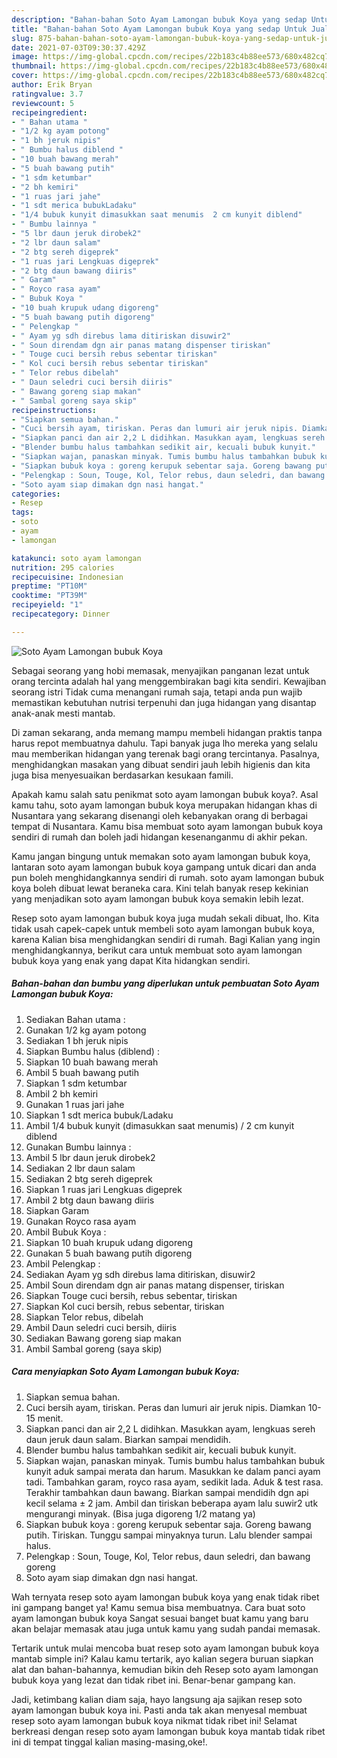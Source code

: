```yaml
---
description: "Bahan-bahan Soto Ayam Lamongan bubuk Koya yang sedap Untuk Jualan"
title: "Bahan-bahan Soto Ayam Lamongan bubuk Koya yang sedap Untuk Jualan"
slug: 875-bahan-bahan-soto-ayam-lamongan-bubuk-koya-yang-sedap-untuk-jualan
date: 2021-07-03T09:30:37.429Z
image: https://img-global.cpcdn.com/recipes/22b183c4b88ee573/680x482cq70/soto-ayam-lamongan-bubuk-koya-foto-resep-utama.jpg
thumbnail: https://img-global.cpcdn.com/recipes/22b183c4b88ee573/680x482cq70/soto-ayam-lamongan-bubuk-koya-foto-resep-utama.jpg
cover: https://img-global.cpcdn.com/recipes/22b183c4b88ee573/680x482cq70/soto-ayam-lamongan-bubuk-koya-foto-resep-utama.jpg
author: Erik Bryan
ratingvalue: 3.7
reviewcount: 5
recipeingredient:
- " Bahan utama "
- "1/2 kg ayam potong"
- "1 bh jeruk nipis"
- " Bumbu halus diblend "
- "10 buah bawang merah"
- "5 buah bawang putih"
- "1 sdm ketumbar"
- "2 bh kemiri"
- "1 ruas jari jahe"
- "1 sdt merica bubukLadaku"
- "1/4 bubuk kunyit dimasukkan saat menumis  2 cm kunyit diblend"
- " Bumbu lainnya "
- "5 lbr daun jeruk dirobek2"
- "2 lbr daun salam"
- "2 btg sereh digeprek"
- "1 ruas jari Lengkuas digeprek"
- "2 btg daun bawang diiris"
- " Garam"
- " Royco rasa ayam"
- " Bubuk Koya "
- "10 buah krupuk udang digoreng"
- "5 buah bawang putih digoreng"
- " Pelengkap "
- " Ayam yg sdh direbus lama ditiriskan disuwir2"
- " Soun direndam dgn air panas matang dispenser tiriskan"
- " Touge cuci bersih rebus sebentar tiriskan"
- " Kol cuci bersih rebus sebentar tiriskan"
- " Telor rebus dibelah"
- " Daun seledri cuci bersih diiris"
- " Bawang goreng siap makan"
- " Sambal goreng saya skip"
recipeinstructions:
- "Siapkan semua bahan."
- "Cuci bersih ayam, tiriskan. Peras dan lumuri air jeruk nipis. Diamkan 10-15 menit."
- "Siapkan panci dan air 2,2 L didihkan. Masukkan ayam, lengkuas sereh daun jeruk daun salam. Biarkan sampai mendidih."
- "Blender bumbu halus tambahkan sedikit air, kecuali bubuk kunyit."
- "Siapkan wajan, panaskan minyak. Tumis bumbu halus tambahkan bubuk kunyit aduk sampai merata dan harum. Masukkan ke dalam panci ayam tadi. Tambahkan garam, royco rasa ayam, sedikit lada. Aduk &amp; test rasa. Terakhir tambahkan daun bawang. Biarkan sampai mendidih dgn api kecil selama ± 2 jam. Ambil dan tiriskan beberapa ayam lalu suwir2 utk mengurangi minyak. (Bisa juga digoreng 1/2 matang ya)"
- "Siapkan bubuk koya : goreng kerupuk sebentar saja. Goreng bawang putih. Tiriskan. Tunggu sampai minyaknya turun. Lalu blender sampai halus."
- "Pelengkap : Soun, Touge, Kol, Telor rebus, daun seledri, dan bawang goreng"
- "Soto ayam siap dimakan dgn nasi hangat."
categories:
- Resep
tags:
- soto
- ayam
- lamongan

katakunci: soto ayam lamongan 
nutrition: 295 calories
recipecuisine: Indonesian
preptime: "PT10M"
cooktime: "PT39M"
recipeyield: "1"
recipecategory: Dinner

---
```



![Soto Ayam Lamongan bubuk Koya](https://img-global.cpcdn.com/recipes/22b183c4b88ee573/680x482cq70/soto-ayam-lamongan-bubuk-koya-foto-resep-utama.jpg)

Sebagai seorang yang hobi memasak, menyajikan panganan lezat untuk orang tercinta adalah hal yang menggembirakan bagi kita sendiri. Kewajiban seorang istri Tidak cuma menangani rumah saja, tetapi anda pun wajib memastikan kebutuhan nutrisi terpenuhi dan juga hidangan yang disantap anak-anak mesti mantab.

Di zaman  sekarang, anda memang mampu membeli hidangan praktis tanpa harus repot membuatnya dahulu. Tapi banyak juga lho mereka yang selalu mau memberikan hidangan yang terenak bagi orang tercintanya. Pasalnya, menghidangkan masakan yang dibuat sendiri jauh lebih higienis dan kita juga bisa menyesuaikan berdasarkan kesukaan famili. 



Apakah kamu salah satu penikmat soto ayam lamongan bubuk koya?. Asal kamu tahu, soto ayam lamongan bubuk koya merupakan hidangan khas di Nusantara yang sekarang disenangi oleh kebanyakan orang di berbagai tempat di Nusantara. Kamu bisa membuat soto ayam lamongan bubuk koya sendiri di rumah dan boleh jadi hidangan kesenanganmu di akhir pekan.

Kamu jangan bingung untuk memakan soto ayam lamongan bubuk koya, lantaran soto ayam lamongan bubuk koya gampang untuk dicari dan anda pun boleh menghidangkannya sendiri di rumah. soto ayam lamongan bubuk koya boleh dibuat lewat beraneka cara. Kini telah banyak resep kekinian yang menjadikan soto ayam lamongan bubuk koya semakin lebih lezat.

Resep soto ayam lamongan bubuk koya juga mudah sekali dibuat, lho. Kita tidak usah capek-capek untuk membeli soto ayam lamongan bubuk koya, karena Kalian bisa menghidangkan sendiri di rumah. Bagi Kalian yang ingin menghidangkannya, berikut cara untuk membuat soto ayam lamongan bubuk koya yang enak yang dapat Kita hidangkan sendiri.

<!--inarticleads1-->

##### Bahan-bahan dan bumbu yang diperlukan untuk pembuatan Soto Ayam Lamongan bubuk Koya:

1. Sediakan  Bahan utama :
1. Gunakan 1/2 kg ayam potong
1. Sediakan 1 bh jeruk nipis
1. Siapkan  Bumbu halus (diblend) :
1. Siapkan 10 buah bawang merah
1. Ambil 5 buah bawang putih
1. Siapkan 1 sdm ketumbar
1. Ambil 2 bh kemiri
1. Gunakan 1 ruas jari jahe
1. Siapkan 1 sdt merica bubuk/Ladaku
1. Ambil 1/4 bubuk kunyit (dimasukkan saat menumis) / 2 cm kunyit diblend
1. Gunakan  Bumbu lainnya :
1. Ambil 5 lbr daun jeruk dirobek2
1. Sediakan 2 lbr daun salam
1. Sediakan 2 btg sereh digeprek
1. Siapkan 1 ruas jari Lengkuas digeprek
1. Ambil 2 btg daun bawang diiris
1. Siapkan  Garam
1. Gunakan  Royco rasa ayam
1. Ambil  Bubuk Koya :
1. Siapkan 10 buah krupuk udang digoreng
1. Gunakan 5 buah bawang putih digoreng
1. Ambil  Pelengkap :
1. Sediakan  Ayam yg sdh direbus lama ditiriskan, disuwir2
1. Ambil  Soun direndam dgn air panas matang dispenser, tiriskan
1. Siapkan  Touge cuci bersih, rebus sebentar, tiriskan
1. Siapkan  Kol cuci bersih, rebus sebentar, tiriskan
1. Siapkan  Telor rebus, dibelah
1. Ambil  Daun seledri cuci bersih, diiris
1. Sediakan  Bawang goreng siap makan
1. Ambil  Sambal goreng (saya skip)




<!--inarticleads2-->

##### Cara menyiapkan Soto Ayam Lamongan bubuk Koya:

1. Siapkan semua bahan.
1. Cuci bersih ayam, tiriskan. Peras dan lumuri air jeruk nipis. Diamkan 10-15 menit.
1. Siapkan panci dan air 2,2 L didihkan. Masukkan ayam, lengkuas sereh daun jeruk daun salam. Biarkan sampai mendidih.
1. Blender bumbu halus tambahkan sedikit air, kecuali bubuk kunyit.
1. Siapkan wajan, panaskan minyak. Tumis bumbu halus tambahkan bubuk kunyit aduk sampai merata dan harum. Masukkan ke dalam panci ayam tadi. Tambahkan garam, royco rasa ayam, sedikit lada. Aduk &amp; test rasa. Terakhir tambahkan daun bawang. Biarkan sampai mendidih dgn api kecil selama ± 2 jam. Ambil dan tiriskan beberapa ayam lalu suwir2 utk mengurangi minyak. (Bisa juga digoreng 1/2 matang ya)
1. Siapkan bubuk koya : goreng kerupuk sebentar saja. Goreng bawang putih. Tiriskan. Tunggu sampai minyaknya turun. Lalu blender sampai halus.
1. Pelengkap : Soun, Touge, Kol, Telor rebus, daun seledri, dan bawang goreng
1. Soto ayam siap dimakan dgn nasi hangat.




Wah ternyata resep soto ayam lamongan bubuk koya yang enak tidak ribet ini gampang banget ya! Kamu semua bisa membuatnya. Cara buat soto ayam lamongan bubuk koya Sangat sesuai banget buat kamu yang baru akan belajar memasak atau juga untuk kamu yang sudah pandai memasak.

Tertarik untuk mulai mencoba buat resep soto ayam lamongan bubuk koya mantab simple ini? Kalau kamu tertarik, ayo kalian segera buruan siapkan alat dan bahan-bahannya, kemudian bikin deh Resep soto ayam lamongan bubuk koya yang lezat dan tidak ribet ini. Benar-benar gampang kan. 

Jadi, ketimbang kalian diam saja, hayo langsung aja sajikan resep soto ayam lamongan bubuk koya ini. Pasti anda tak akan menyesal membuat resep soto ayam lamongan bubuk koya nikmat tidak ribet ini! Selamat berkreasi dengan resep soto ayam lamongan bubuk koya mantab tidak ribet ini di tempat tinggal kalian masing-masing,oke!.

